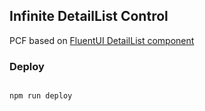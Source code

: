 ## Infinite DetailList Control 

PCF based on [FluentUI DetailList component](https://developer.microsoft.com/en-us/fluentui#/controls/web/detailslist)

### Deploy

```

npm run deploy 
```
